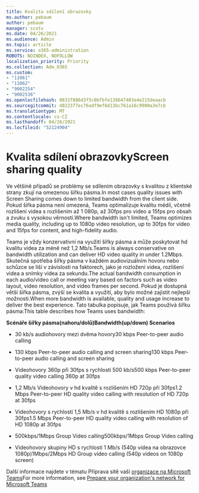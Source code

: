 ```yaml
---
title: Kvalita sdílení obrazovky
ms.author: pebaum
author: pebaum
manager: scotv
ms.date: 04/26/2021
ms.audience: Admin
ms.topic: article
ms.service: o365-administration
ROBOTS: NOINDEX, NOFOLLOW
localization_priority: Priority
ms.collection: Adm_O365
ms.custom:
- "11061"
- "11062"
- "9002254"
- "9002536"
ms.openlocfilehash: 0832f886d3f5c0bfbfe138647403e4e215deaacb
ms.sourcegitcommit: d822377ec76adf9ef6d13bc761a16c9900a3e7cb
ms.translationtype: MT
ms.contentlocale: cs-CZ
ms.lasthandoff: 04/26/2021
ms.locfileid: "52124904"
---
```

# <a name="screen-sharing-quality"></a><span data-ttu-id="5352c-102">Kvalita sdílení obrazovky</span><span class="sxs-lookup"><span data-stu-id="5352c-102">Screen sharing quality</span></span>

<span data-ttu-id="5352c-103">Ve většině případů se problémy se sdílením obrazovky s kvalitou z klientské strany zkují na omezenou šířku pásma.</span><span class="sxs-lookup"><span data-stu-id="5352c-103">In most cases quality issues with Screen Sharing comes down to limited bandwidth from the client side.</span></span>  <span data-ttu-id="5352c-104">Pokud šířka pásma není omezená, Teams optimalizuje kvalitu médií, včetně rozlišení videa s rozlišením až 1 080p, až 30fps pro video a 15fps pro obsah a zvuku s vysokou věrností.</span><span class="sxs-lookup"><span data-stu-id="5352c-104">Where bandwidth isn't limited, Teams optimizes media quality, including up to 1080p video resolution, up to 30fps for video and 15fps for content, and high-fidelity audio.</span></span>

<span data-ttu-id="5352c-105">Teams je vždy konzervativní na využití šířky pásma a může poskytovat hd kvalitu videa za méně než 1,2 Mb/s.</span><span class="sxs-lookup"><span data-stu-id="5352c-105">Teams is always conservative on bandwidth utilization and can deliver HD video quality in under 1.2Mbps.</span></span> <span data-ttu-id="5352c-106">Skutečná spotřeba šířky pásma v každém audiovizuálním hovoru nebo schůzce se liší v závislosti na faktorech, jako je rozložení videa, rozlišení videa a snímky videa za sekundu.</span><span class="sxs-lookup"><span data-stu-id="5352c-106">The actual bandwidth consumption in each audio/video call or meeting vary based on factors such as video layout, video resolution, and video frames per second.</span></span> <span data-ttu-id="5352c-107">Pokud je dostupná větší šířka pásma, zvýší se kvalita a využití, aby bylo možné zajistit nejlepší možnosti.</span><span class="sxs-lookup"><span data-stu-id="5352c-107">When more bandwidth is available, quality and usage increase to deliver the best experience.</span></span> <span data-ttu-id="5352c-108">Tato tabulka popisuje, jak Teams používá šířku pásma:</span><span class="sxs-lookup"><span data-stu-id="5352c-108">This table describes how Teams uses bandwidth:</span></span>

<span data-ttu-id="5352c-109">**Scénáře šířky pásma(nahoru/dolů)**</span><span class="sxs-lookup"><span data-stu-id="5352c-109">**Bandwidth(up/down) Scenarios**</span></span>

- <span data-ttu-id="5352c-110">30 kb/s audiohovory mezi dvěma hovory</span><span class="sxs-lookup"><span data-stu-id="5352c-110">30 kbps Peer-to-peer audio calling</span></span>

- <span data-ttu-id="5352c-111">130 kbps Peer-to-peer audio calling and screen sharing</span><span class="sxs-lookup"><span data-stu-id="5352c-111">130 kbps Peer-to-peer audio calling and screen sharing</span></span>

- <span data-ttu-id="5352c-112">Videohovory 360p při 30fps s rychlostí 500 kb/s</span><span class="sxs-lookup"><span data-stu-id="5352c-112">500 kbps Peer-to-peer quality video calling 360p at 30fps</span></span>

- <span data-ttu-id="5352c-113">1,2 Mb/s Videohovory v hd kvalitě s rozlišením HD 720p při 30fps</span><span class="sxs-lookup"><span data-stu-id="5352c-113">1.2 Mbps Peer-to-peer HD quality video calling with resolution of HD 720p at 30fps</span></span>

- <span data-ttu-id="5352c-114">Videohovory s rychlostí 1,5 Mb/s v hd kvalitě s rozlišením HD 1080p při 30fps</span><span class="sxs-lookup"><span data-stu-id="5352c-114">1.5 Mbps Peer-to-peer HD quality video calling with resolution of HD 1080p at 30fps</span></span>

- <span data-ttu-id="5352c-115">500kbps/1Mbps Group Video calling</span><span class="sxs-lookup"><span data-stu-id="5352c-115">500kbps/1Mbps Group Video calling</span></span>

- <span data-ttu-id="5352c-116">Videohovory skupiny HD s rychlostí 1 Mb/s (540p videa na obrazovce 1080p)</span><span class="sxs-lookup"><span data-stu-id="5352c-116">1Mbps/2Mbps HD Group video calling (540p videos on 1080p screen)</span></span>

<span data-ttu-id="5352c-117">Další informace najdete v tématu Příprava sítě vaší [organizace na Microsoft Teams](https://docs.microsoft.com/microsoftteams/prepare-network#bandwidth-requirements)</span><span class="sxs-lookup"><span data-stu-id="5352c-117">For more information, see [Prepare your organization's network for Microsoft Teams](https://docs.microsoft.com/microsoftteams/prepare-network#bandwidth-requirements)</span></span>